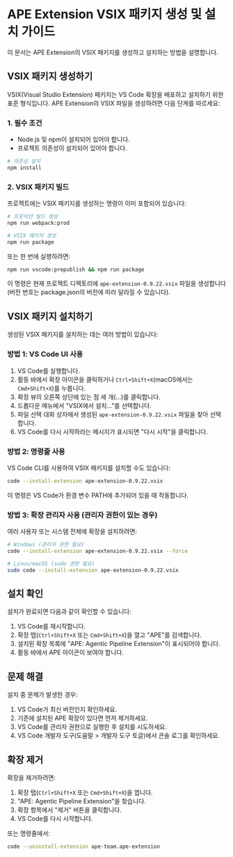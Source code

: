 # APE Extension VSIX 패키지 생성 및 설치 가이드

이 문서는 APE Extension의 VSIX 패키지를 생성하고 설치하는 방법을 설명합니다.

## VSIX 패키지 생성하기

VSIX(Visual Studio Extension) 패키지는 VS Code 확장을 배포하고 설치하기 위한 표준 형식입니다. APE Extension의 VSIX 파일을 생성하려면 다음 단계를 따르세요:

### 1. 필수 조건

- Node.js 및 npm이 설치되어 있어야 합니다.
- 프로젝트 의존성이 설치되어 있어야 합니다.

```bash
# 의존성 설치
npm install
```

### 2. VSIX 패키지 빌드

프로젝트에는 VSIX 패키지를 생성하는 명령이 이미 포함되어 있습니다:

```bash
# 프로덕션 빌드 생성
npm run webpack:prod

# VSIX 패키지 생성
npm run package
```

또는 한 번에 실행하려면:

```bash
npm run vscode:prepublish && npm run package
```

이 명령은 현재 프로젝트 디렉토리에 `ape-extension-0.9.22.vsix` 파일을 생성합니다(버전 번호는 package.json의 버전에 따라 달라질 수 있습니다).

## VSIX 패키지 설치하기

생성된 VSIX 패키지를 설치하는 데는 여러 방법이 있습니다:

### 방법 1: VS Code UI 사용

1. VS Code를 실행합니다.
2. 활동 바에서 확장 아이콘을 클릭하거나 `Ctrl+Shift+X`(macOS에서는 `Cmd+Shift+X`)를 누릅니다.
3. 확장 뷰의 오른쪽 상단에 있는 점 세 개(...)를 클릭합니다.
4. 드롭다운 메뉴에서 "VSIX에서 설치..."를 선택합니다.
5. 파일 선택 대화 상자에서 생성된 `ape-extension-0.9.22.vsix` 파일을 찾아 선택합니다.
6. VS Code를 다시 시작하라는 메시지가 표시되면 "다시 시작"을 클릭합니다.

### 방법 2: 명령줄 사용

VS Code CLI를 사용하여 VSIX 패키지를 설치할 수도 있습니다:

```bash
code --install-extension ape-extension-0.9.22.vsix
```

이 명령은 VS Code가 환경 변수 PATH에 추가되어 있을 때 작동합니다.

### 방법 3: 확장 관리자 사용 (관리자 권한이 있는 경우)

여러 사용자 또는 시스템 전체에 확장을 설치하려면:

```bash
# Windows (관리자 권한 필요)
code --install-extension ape-extension-0.9.22.vsix --force

# Linux/macOS (sudo 권한 필요)
sudo code --install-extension ape-extension-0.9.22.vsix
```

## 설치 확인

설치가 완료되면 다음과 같이 확인할 수 있습니다:

1. VS Code를 재시작합니다.
2. 확장 탭(`Ctrl+Shift+X` 또는 `Cmd+Shift+X`)을 열고 "APE"를 검색합니다.
3. 설치된 확장 목록에 "APE: Agentic Pipeline Extension"이 표시되어야 합니다.
4. 활동 바에서 APE 아이콘이 보여야 합니다.

## 문제 해결

설치 중 문제가 발생한 경우:

1. VS Code가 최신 버전인지 확인하세요.
2. 기존에 설치된 APE 확장이 있다면 먼저 제거하세요.
3. VS Code를 관리자 권한으로 실행한 후 설치를 시도하세요.
4. VS Code 개발자 도구(도움말 > 개발자 도구 토글)에서 콘솔 로그를 확인하세요.

## 확장 제거

확장을 제거하려면:

1. 확장 탭(`Ctrl+Shift+X` 또는 `Cmd+Shift+X`)을 엽니다.
2. "APE: Agentic Pipeline Extension"을 찾습니다.
3. 확장 항목에서 "제거" 버튼을 클릭합니다.
4. VS Code를 다시 시작합니다.

또는 명령줄에서:

```bash
code --uninstall-extension ape-team.ape-extension
```